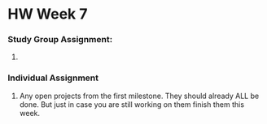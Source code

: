 # HW Week 7

### Study Group Assignment:
1.

### Individual Assignment
1. Any open projects from the first milestone.  They should already ALL be done.  But just in case you are still working on them finish them this week.
